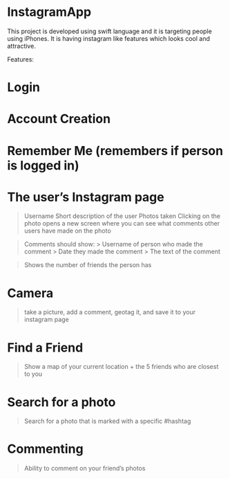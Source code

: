 # InstagramApp
This project is developed using swift language and it is targeting people using iPhones. It is having instagram like features which looks cool and attractive.


Features:
# Login 
# Account Creation
# Remember Me (remembers if person is logged in)

# The user’s Instagram page 
  > Username
  > Short description of the user 
  > Photos taken
    Clicking on the photo opens a new screen where you can see what comments other users have made on the photo

  > Comments should show:
    > Username of person who made the comment
    > Date they made the comment
    > The text of the comment

  > Shows the number of friends the person has
  
# Camera 
  > take a picture, add a comment, geotag it, and save it to your instagram page

# Find a Friend
  > Show a map of your current location + the 5 friends who are closest to you

# Search for a photo
  > Search for a photo that is marked with a specific #hashtag

# Commenting
  > Ability to comment on your friend’s photos
